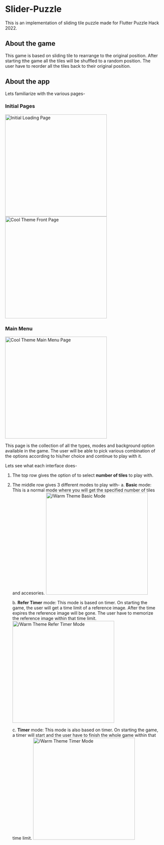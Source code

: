 # Slider-Puzzle

This is an implementation of sliding tile puzzle made for Flutter Puzzle Hack 2022.

## About the game
This game is based on sliding tile to rearrange to the original position. After starting tthe game all the tiles will be shuffled to a random position. The user have to reorder all the tiles back to their original position.


## About the app

Lets familiarize with the various pages-

### Initial Pages
<img src="app_images/Initial Loading Page.png" width="330" title="Initial Loading Page"> <img src="app_images/Cool Theme Front Page.png" width="330" title="Cool Theme Front Page"> 

### Main Menu
<img src="app_images/Cool Theme Main Menu Page.png" width="330" title="Cool Theme Main Menu Page">

This page is the collection of all the types, modes and background option available in the game. The user will be able to pick various combination of the options according to his/her choice and continue to play with it.

Lets see what each interface does- 
1. The top row gives the option of to select **number of tiles** to play with.
2. The middle row gives 3 different modes to play with-
    a. **Basic** mode: This is a normal mode where you will get the specified number of tiles and accesories. <img src="app_images/Warm Theme Basic Mode.png" width="330" title="/Warm Theme Basic Mode">
    
    b. **Refer Timer** mode: This mode is based on timer. On starting the game, the user will get a time limit of a reference image. After the time expires the reference image             will be gone. The user have to memorize the reference image within that time limit. <img src="app_images/Warm Theme Refer Timer Mode.png" width="330" title="/Warm Theme Refer Timer Mode">
    
    c. **Timer** mode: This mode is also based on timer. On starting the game, a timer will start and the user have to finish the whole game within that time limit. <img src="app_images/Warm Theme Timer Mode.png" width="330" title="/Warm Theme Timer Mode">


